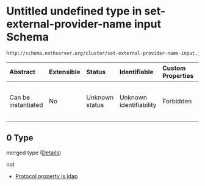 # Untitled undefined type in set-external-provider-name input Schema

```txt
http://schema.nethserver.org/cluster/set-external-provider-name-input.json#/anyOf/0
```



| Abstract            | Extensible | Status         | Identifiable            | Custom Properties | Additional Properties | Access Restrictions | Defined In                                                                                                     |
| :------------------ | :--------- | :------------- | :---------------------- | :---------------- | :-------------------- | :------------------ | :------------------------------------------------------------------------------------------------------------- |
| Can be instantiated | No         | Unknown status | Unknown identifiability | Forbidden         | Allowed               | none                | [set-external-provider-name-input.json*](cluster/set-external-provider-name-input.json "open original schema") |

## 0 Type

merged type ([Details](set-external-provider-name-input-anyof-0.md))

not

*   [Protocol property is ldap](set-external-provider-name-input-anyof-0-protocol-property-is-ldap.md "check type definition")
